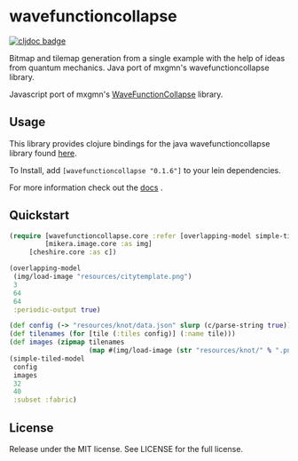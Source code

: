 # wavefunctioncollapse

[![cljdoc badge](https://cljdoc.org/badge/wavefunctioncollapse/wavefunctioncollapse)](https://cljdoc.org/d/wavefunctioncollapse/wavefunctioncollapse/CURRENT)

Bitmap and tilemap generation from a single example with the help of ideas from quantum mechanics. Java port of mxgmn's wavefunctioncollapse library.

Javascript port of mxgmn's [WaveFunctionCollapse](https://github.com/mxgmn/WaveFunctionCollapse "WaveFunctionCollapse") library.

## Usage

This library provides clojure bindings for the java wavefunctioncollapse library found [here](https://github.com/sjcasey21/wavefunctioncollapse "here").

To Install, add `[wavefunctioncollapse "0.1.6"]` to your lein dependencies.

For more information check out the [docs](https://cljdoc.org/d/wavefunctioncollapse/wavefunctioncollapse/CURRENT "here") .

## Quickstart

```clojure
(require [wavefunctioncollapse.core :refer [overlapping-model simple-tiled-model]]
         [mikera.image.core :as img]
	 [cheshire.core :as c])

(overlapping-model 
 (img/load-image "resources/citytemplate.png")
 3
 64
 64
 :periodic-output true)

(def config (-> "resources/knot/data.json" slurp (c/parse-string true)))
(def tilenames (for [tile (:tiles config)] (:name tile)))
(def images (zipmap tilenames 
                    (map #(img/load-image (str "resources/knot/" % ".png")) tilenames)))
(simple-tiled-model
 config
 images
 32
 40
 :subset :fabric)
```

## License

Release under the MIT license. See LICENSE for the full license.
